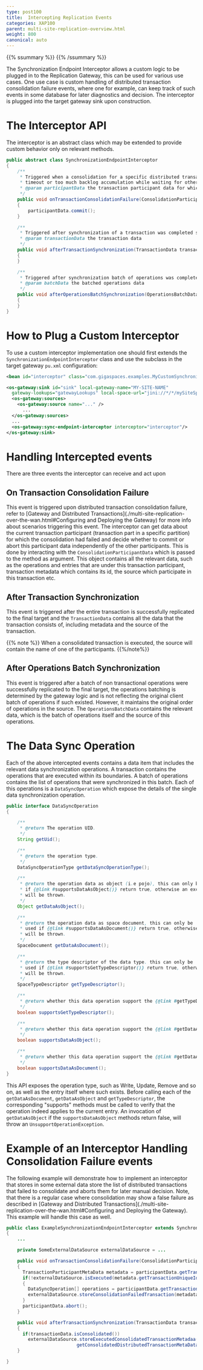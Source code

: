 ```yaml
---
type: post100
title:  Intercepting Replication Events
categories: XAP100
parent: multi-site-replication-overview.html
weight: 800
canonical: auto
---
```


{{% ssummary %}}  {{% /ssummary %}}




The Synchronization Endpoint Interceptor allows a custom logic to be plugged in to the Replication Gateway, this can be used for various use cases. One use case is custom handling of distributed transaction consolidation failure events, where one for example, can keep track of such events in some database for later diagnostics and decision. The interceptor is plugged into the target gateway sink upon construction.

# The Interceptor API

The interceptor is an abstract class which may be extended to provide custom behavior only on relevant methods.


```java
public abstract class SynchronizationEndpointInterceptor
{
    /**
     * Triggered when a consolidation for a specific distributed transaction participant is failed due to
     * timeout or too much backlog accumulation while waiting for other participant parts.
     * @param participantData the transaction participant data for which the consolidation failed
     */
    public void onTransactionConsolidationFailure(ConsolidationParticipantData participantData)
    {
        participantData.commit();
    }

    /**
     * Triggered after synchronization of a transaction was completed successfully.
     * @param transactionData the transaction data
     */
    public void afterTransactionSynchronization(TransactionData transactionData)
    {
    }

    /**
     * Triggered after synchronization batch of operations was completed successfully.
     * @param batchData the batched operations data
     */
    public void afterOperationsBatchSynchronization(OperationsBatchData batchData)
    {
    }
}
```

# How to Plug a Custom Interceptor

To use a custom interceptor implementation one should first extends the `SynchronizationEndpointInterceptor` class and use the subclass in the target gateway `pu.xml` configuration:


```xml
<bean id="interceptor" class="com.gigaspaces.examples.MyCustomSynchronizationEndpointInterceptor" />

<os-gateway:sink id="sink" local-gateway-name="MY-SITE-NAME"
  gateway-lookups="gatewayLookups" local-space-url="jini://*/*/mySiteSpace">
  <os-gateway:sources>
    <os-gateway:source name="..." />
      ...
  </os-gateway:sources>
  ...
  <os-gateway:sync-endpoint-interceptor interceptor="interceptor"/>
</os-gateway:sink>
```

# Handling Intercepted events

There are three events the interceptor can receive and act upon

## On Transaction Consolidation Failure

This event is triggered upon distributed transaction consolidation failure, refer to [Gateway and Distributed Transactions](./multi-site-replication-over-the-wan.html#Configuring and Deploying the Gateway) for more info about scenarios triggering this event.
The interceptor can get data about the current transaction participant (transaction part in a specific partition) for which the consolidation had failed and decide whether to commit or abort this participant data independently of the other participants. This is done by interacting with the `ConsolidationParticipantData` which is passed to the method as argument. This object contains all the relevant data, such as the operations and entries that are under this transaction participant, transaction metadata which contains its id, the source which participate in this transaction etc.

## After Transaction Synchronization

This event is triggered after the entire transaction is successfully replicated to the final target and the `TransactionData` contains all the data that the transaction consists of, including metadata and the source of the transaction.

{{% note %}}
When a consolidated transaction is executed, the source will contain the name of one of the participants.
{{%/note%}}

## After Operations Batch Synchronization

This event is triggered after a batch of non transactional operations were successfully replicated to the final target, the operations batching is determined by the gateway logic and is not reflecting the original client batch of operations if such existed. However, it maintains the original order of operations in the source. The `OperationsBatchData` contains the relevant data, which is the batch of operations itself and the source of this operations.

# The Data Sync Operation

Each of the above intercepted events contains a data item that includes the relevant data synchronization operations. A transaction contains the operations that are executed within its boundaries. A batch of operations contains the list of operations that were synchronized in this batch. Each of this operations is a `DataSyncOperation` which expose the details of the single data synchronization operation.


```java
public interface DataSyncOperation
{

    /**
     * @return The operation UID.
     */
    String getUid();

    /**
     * @return the operation type.
     */
    DataSyncOperationType getDataSyncOperationType();

    /**
     * @return the operation data as object (i.e pojo), this can only be used
     * if {@link #supportsDataAsObject()} return true, otherwise an exception
     * will be thrown.
     */
    Object getDataAsObject();

    /**
     * @return the operation data as space document, this can only be
     * used if {@link #supportsDataAsDocument()} return true, otherwise an exception
     * will be thrown.
     */
    SpaceDocument getDataAsDocument();

    /**
     * @return the type descriptor of the data type. this can only be
     * used if {@link #supportsGetTypeDescriptor()} return true, otherwise an exception
     * will be thrown.
     */
    SpaceTypeDescriptor getTypeDescriptor();

    /**
     * @return whether this data operation support the {@link #getTypeDescriptor()} operation.
     */
    boolean supportsGetTypeDescriptor();

    /**
     * @return whether this data operation support the {@link #getDataAsObject()} operation.
     */
    boolean supportsDataAsObject();

    /**
     * @return whether this data operation support the {@link #getDataAsDocument()} operation.
     */
    boolean supportsDataAsDocument();
}
```

This API exposes the operation type, such as Write, Update, Remove and so on, as well as the entry itself where such exists.
Before calling each of the `getDataAsDocument`, `getDataAsObject` and `getTypeDescriptor`, the corresponding "supports" methods must be called to verify that the operation indeed applies to the current entry.
An invocation of `getDataAsObject` if the `supportsDataAsObject` methods return false, will throw an `UnsupportOperationException`.

# Example of an Interceptor Handling Consolidation Failure events

The following example will demonstrate how to implement an interceptor that stores in some external data store the list of distributed transactions that failed to consolidate and aborts them for later manual decision. Note, that there is a regular case where consolidation may show a false failure as described in [Gateway and Distributed Transactions](./multi-site-replication-over-the-wan.html#Configuring and Deploying the Gateway). This example will handle this case as well.


```java
public class ExampleSynchronizationEndpointInterceptor extends SynchronizationEndpointInterceptor
{
    ...

    private SomeExternalDataSource externalDataSource = ...

    public void onTransactionConsolidationFailure(ConsolidationParticipantData participantData)
    {
      TransactionParticipantMetaData metadata = participantData.getTransactionParticipantMetadata();
      if(!externalDataSource.isExecuted(metadata.getTransactionUniqueId()))
      {
        DataSyncOperation[] operations = participantData.getTransactionParticipantDataItems();
        externalDataSource.storeConsolidationFailedTransaction(metadata, operations);
      }
      participantData.abort();
    }

    public void afterTransactionSynchronization(TransactionData transactionData)
    {
      if(transactionData.isConsolidated())
        externalDataSource.storeExecutedConsolidatedTransactionMetadaa(transactionData.
                          getConsolidatedDistributedTransactionMetaData().getTransactionUniqueId());
    }

}
```
